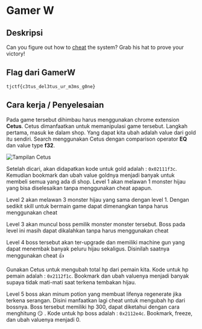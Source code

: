
# Gamer W 
## Deskripsi

Can you figure out how to [cheat](https://gamer_w.tjctf.org/) the system? Grab his hat to prove your victory!

## Flag dari GamerW

```
tjctf{c3tus_del3tus_ur_m3ms_g0ne}
```

## Cara kerja / Penyelesaian

Pada game tersebut dihimbau harus menggunakan chrome extension **Cetus**. Cetus dimanfaatkan untuk memanipulasi game tersebut. 
Langkah pertama, masuk ke dalam shop. Yang dapat kita ubah adalah value dari gold itu sendiri. Search menggunakan Cetus dengan comparison operator **EQ** dan value type **f32**. 

![Tampilan Cetus](./cetus.png)

Setelah dicari, akan didapatkan kode untuk gold adalah : `0x02111f3c`. Kemudian bookmark dan ubah value goldnya menjadi banyak untuk membeli semua yang ada di shop. 
Level 1 akan melawan 1 monster hijau yang bisa diselesaikan tanpa menggunakan cheat apapun.



Level 2 akan melawan 3 monster hijau yang sama dengan level 1. Dengan sedikit skill untuk bermain game dapat dimenangkan tanpa harus menggunakan cheat



Level 3 akan muncul boss pemilik monster monster tersebut. Boss pada level ini masih dapat dikalahkan tanpa harus menggunakan cheat



Level 4 boss tersebut akan ter-upgrade dan memiliki machine gun yang dapat menembak banyak peluru hijau sekaligus. Disinilah saatnya menggunakan cheat :thumbsup:



Gunakan Cetus untuk mengubah total hp dari pemain kita. Kode untuk hp pemain adalah : `0x2112f1c`. Bookmark dan ubah valuenya menjadi banyak supaya tidak mati-mati saat terkena tembakan hijau.

Level 5 boss akan minum potion yang membuat lifenya regenerate jika terkena serangan. Disini manfaatkan lagi cheat untuk mengubah hp dari bossnya. Boss tersebut memiliki hp 300, dapat diketahui dengan cara menghitung :smirk: . Kode untuk hp boss adalah : `0x2112e4c`. Bookmark, freeze, dan ubah valuenya menjadi 0. 